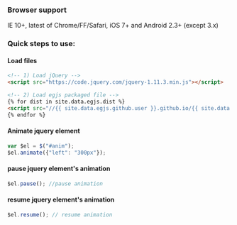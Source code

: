 ### Browser support
IE 10+, latest of Chrome/FF/Safari, iOS 7+ and Android 2.3+ (except 3.x)

### Quick steps to use:

#### Load files

``` html
<!-- 1) Load jQuery -->
<script src="https://code.jquery.com/jquery-1.11.3.min.js"></script>

<!-- 2) Load egjs packaged file -->
{% for dist in site.data.egjs.dist %}
<script src="//{{ site.data.egjs.github.user }}.github.io/{{ site.data.egjs.github.repo }}/{{ dist }}"></script>
{% endfor %}
```

#### Animate jquery element

``` javascript
var $el = $("#anim");
$el.animate({"left": "300px"});
```

#### pause jquery element's animation

``` javascript
$el.pause(); //pause animation
```

#### resume jquery element's animation

``` javascript
$el.resume(); // resume animation
```
